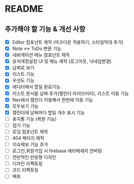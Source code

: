 # README

## 추가해야 할 기능 & 개선 사항

- [x] Editor 컴포넌트 제작 (마크다운 적용하기, 스타일막대 추가)
- [x] Note <-> ToDo 변환 기능
- [x] 네비게이션 메뉴 컴포넌트 제작
- [x] 유저계정설정 UI 및 메뉴 제작 (로그아웃, 닉네임변경)
- [x] 날짜로 보기
- [x] 리스트 기능
- [x] 우선도 기능
- [x] 에디터에서 할일 완료기능
- [x] 리스트 문서들 날짜 추가(캘린더 라이브러리), 리스트 이동 기능
- [x] Nav에서 캘린더 이용해서 한번에 이동 기능
- [x] 모두보기 기능
- [x] 캘린더에 날짜마다 할일 개수 표시 기능
- [ ] 휴지통 기능 (복원 기능)
- [ ] 접기 기능
- [ ] 로딩 컴포넌트 제작
- [ ] 404 페이지 제작
- [ ] 이슈제보 기능 추가
- [ ] 로그인,회원가입 시 firebase 에러메세지 컨버팅
- [ ] 전반적인 반응형 디자인
- [ ] 디자인 리팩토링
- [ ] 코드 리팩토링
- [ ] 배포
